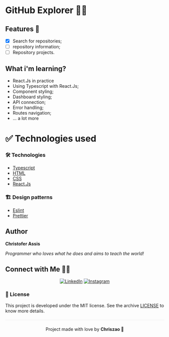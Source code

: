 # GitHub Explorer 🐱‍👤

## Features 🌟
- [x] Search for repositories;
- [ ] repository information;
- [ ] Repository projects.

## What i'm learning?

* React.Js in practice
* Using Typescript with React.Js;
* Component styling;
* Dashboard styling;
* API connection;
* Error handling;
* Routes navigation;
* ... a lot more

# :white_check_mark: Technologies used

### 🛠️ Technologies

- [Typescript](https://www.typescriptlang.org/docs/)
- [HTML](https://www.w3schools.com/tags/default.asp)
- [CSS](https://www.w3schools.com/css/default.asp)
- [React.Js](https://pt-br.reactjs.org/docs/getting-started.html)

### 🏗️ Design patterns
- [Eslint](https://eslint.org/docs/user-guide/configuring/)
- [Prettier](https://prettier.io/docs/en/index.html)

## Author

**Christofer Assis**

_Programmer who loves what he does and aims to teach the world!_

## Connect with Me 🤝🏻

<p align="center">
<a href="https://www.linkedin.com/in/christofer-assis-963380149/"><img alt="LinkedIn" src="https://img.shields.io/badge/LinkedIN-Christofer%20Assis-blue?style=flat&logo=linkedin"></a>
<a href="https://www.instagram.com/_chriszao_/?hl=pt-br"><img alt="Instagram" src="https://img.shields.io/badge/Instagram-Christofer%20Assis-blue?style=flat&logo=instagram"></a>

### :pencil: License

This project is developed under the MIT license. See the archive [LICENSE](LICENSE.md) to know more details.

<p align="center" style="margin-top: 20px; border-top: 1px solid #eee; padding-top: 20px;">Project made with love by <strong> Chriszao 💙 </strong>


